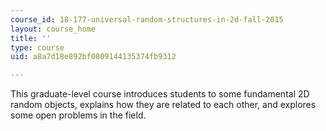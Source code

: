 ```yaml
---
course_id: 18-177-universal-random-structures-in-2d-fall-2015
layout: course_home
title: ''
type: course
uid: a8a7d18e892bf0809144135374fb9312

---
```

This graduate-level course introduces students to some fundamental 2D random objects, explains how they are related to each other, and explores some open problems in the field.
